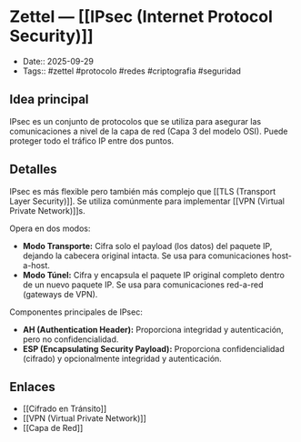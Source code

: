# Zettel — [[IPsec (Internet Protocol Security)]]

- Date:: 2025-09-29
- Tags:: #zettel #protocolo #redes #criptografia #seguridad

## Idea principal
IPsec es un conjunto de protocolos que se utiliza para asegurar las comunicaciones a nivel de la capa de red (Capa 3 del modelo OSI). Puede proteger todo el tráfico IP entre dos puntos.

## Detalles
IPsec es más flexible pero también más complejo que [[TLS (Transport Layer Security)]]. Se utiliza comúnmente para implementar [[VPN (Virtual Private Network)]]s.

Opera en dos modos:
- **Modo Transporte:** Cifra solo el payload (los datos) del paquete IP, dejando la cabecera original intacta. Se usa para comunicaciones host-a-host.
- **Modo Túnel:** Cifra y encapsula el paquete IP original completo dentro de un nuevo paquete IP. Se usa para comunicaciones red-a-red (gateways de VPN).

Componentes principales de IPsec:
- **AH (Authentication Header):** Proporciona integridad y autenticación, pero no confidencialidad.
- **ESP (Encapsulating Security Payload):** Proporciona confidencialidad (cifrado) y opcionalmente integridad y autenticación.

## Enlaces
- [[Cifrado en Tránsito]]
- [[VPN (Virtual Private Network)]]
- [[Capa de Red]]